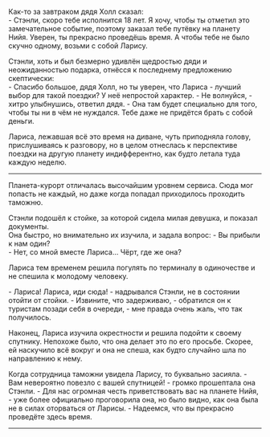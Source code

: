 Как-то за завтраком дядя Холл сказал:  
\- Стэнли, скоро тебе исполнится 18 лет. Я хочу, чтобы ты отметил это замечательное событие, поэтому заказал тебе путёвку на планету Нийя. Уверен, ты прекрасно проведёшь время. А чтобы тебе не было скучно одному, возьми с собой Ларису.  

Стэнли, хоть и был безмерно удивлён щедростью дяди и неожиданностью подарка, отнёсся к последнему предложению скептически:  
\- Спасибо большое, дядя Холл, но ты уверен, что Лариса - лучший выбор для такой поездки? У неё непростой характер.
\- Не волнуйся, - хитро улыбнушись, ответил дядя. - Она там будет специально для того, чтобы ты ни в чём не нуждался. Тебе даже не придётся брать с собой деньги.  

Лариса, лежавшая всё это время на диване, чуть приподняла голову, прислушиваясь к разговору, но в целом отнеслась к перспективе поездки на другую планету индифферентно, как будто летала туда каждую неделю.  

---

Планета-курорт отличалась высочайшим уровнем сервиса. Сюда мог попасть не каждый, но даже когда попадал приходилось проходить таможню.  

Стэнли подошёл к стойке, за которой сидела милая девушка, и показал документы.  
Она быстро, но внимательно их изучила, и задала вопрос:
\- Вы прибыли к нам один?  
\- Нет, со мной вместе Лариса... Чёрт, где же она?  

Лариса тем временем решила погулять по терминалу в одиночестве и не спешила к молодому человеку.  

\- Лариса! Лариса, иди сюда! - надрывался Стэнли, не в состоянии отойти от стойки. - Извините, что задерживаю, - обратился он к туристам позади себя в очереди, - мне правда очень жаль, что так получилось.  

Наконец, Лариса изучила окрестности и решила подойти к своему спутнику. Непохоже было, что она делает это по его просьбе. Скорее, ей наскучило всё вокруг и она не спеша, как будто случайно шла по направлению к нему.  

Когда сотрудница таможни увидела Ларису, то буквально засияла.
\- Вам невероятно повезло с вашей спутницей! - громко прошептала она Стэнли. - Для нас огромная честь приветствовать вас на планете Нийя, - уже более официально проговорила она, но было видно, как она была не в силах оторваться от Ларисы. - Надеемся, что вы прекрасно проведёте здесь время.  

---

